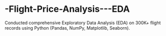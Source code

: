 # -Flight-Price-Analysis---EDA
Conducted comprehensive Exploratory Data Analysis (EDA) on  300K+ flight records using Python (Pandas, NumPy, Matplotlib,  Seaborn). 
